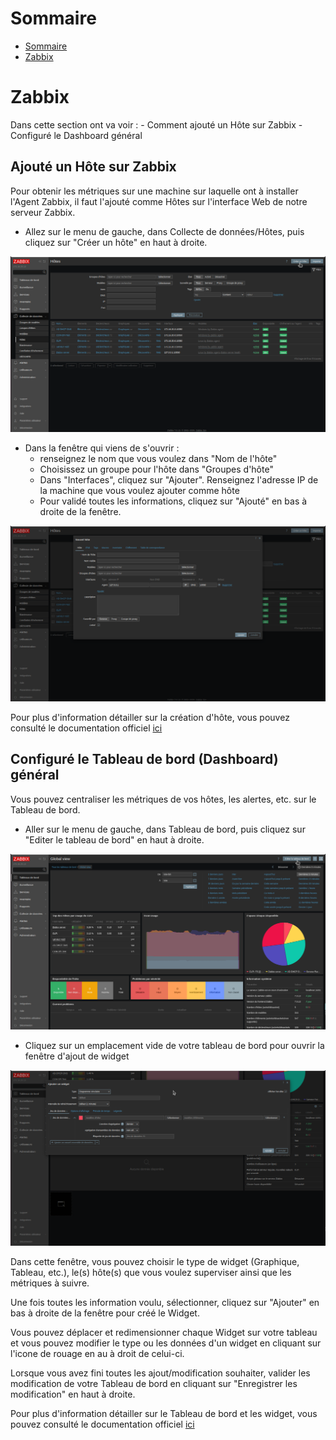 # Sommaire

- [Sommaire](#sommaire)
- [Zabbix](#Zabbix)

# Zabbix
<span id="Zabbix"></span>

Dans cette section ont va voir : 
	- Comment ajouté un Hôte sur Zabbix
	- Configuré le Dashboard général

## Ajouté un Hôte sur Zabbix

Pour obtenir les métriques sur une machine sur laquelle ont à installer l'Agent Zabbix, il faut l'ajouté comme Hôtes sur l'interface Web de notre serveur Zabbix.

- Allez sur le menu de gauche, dans Collecte de données/Hôtes, puis cliquez sur "Créer un hôte" en haut à droite.

![zabbix_host1](/S05/Ressources/Zabbix/zabbix_host1.png)

- Dans la fenêtre qui viens de s'ouvrir : 
	- renseignez le nom que vous voulez dans "Nom de l'hôte"
	- Choisissez un groupe pour l'hôte dans "Groupes d'hôte"
	- Dans "Interfaces", cliquez sur "Ajouter". Renseignez l'adresse IP de la machine que vous voulez ajouter comme hôte
	- Pour validé toutes les informations, cliquez sur "Ajouté" en bas à droite de la fenêtre.

![zabbix_host2](/S05/Ressources/Zabbix/zabbix_host2.png)

Pour plus d'information détailler sur la création d'hôte, vous pouvez consulté le documentation officiel [ici](https://www.zabbix.com/documentation/7.0/en/manual/quickstart/host)

## Configuré le Tableau de bord (Dashboard) général

Vous pouvez centraliser les métriques de vos hôtes, les alertes, etc. sur le Tableau de bord.

- Aller sur le menu de gauche, dans Tableau de bord, puis cliquez sur "Editer le tableau de bord" en haut à droite.

![zabbix_dashboard1](/S05/Ressources/Zabbix/zabbix_dashboard1.png)

- Cliquez sur un emplacement vide de votre tableau de bord pour ouvrir la fenêtre d'ajout de widget

![zabbix_dashboard2](/S05/Ressources/Zabbix/zabbix_dashboard2.png)

Dans cette fenêtre, vous pouvez choisir le type de widget (Graphique, Tableau, etc.), le(s) hôte(s) que vous voulez superviser ainsi que les métriques à suivre.

Une fois toutes les information voulu, sélectionner, cliquez sur "Ajouter" en bas à droite de la fenêtre pour créé le Widget.

Vous pouvez déplacer et redimensionner chaque Widget sur votre tableau et vous pouvez modifier le type ou les données d'un widget en cliquant sur l'icone de rouage en au à droit de celui-ci.

Lorsque vous avez fini toutes les ajout/modification souhaiter, valider les modification de votre Tableau de bord en cliquant sur "Enregistrer les modification" en haut à droite.



Pour plus d'information détailler sur le Tableau de bord et les widget, vous pouvez consulté le documentation officiel [ici](https://www.zabbix.com/documentation/7.0/en/manual/web_interface/frontend_sections/dashboards)
